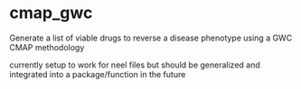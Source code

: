 # cmap_gwc
Generate a list of viable drugs to reverse a disease phenotype using a GWC CMAP methodology

currently setup to work for neel files but should be generalized and integrated into a package/function in the future
